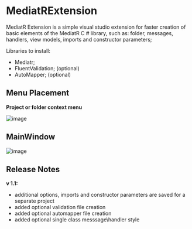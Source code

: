 # MediatRExtension
MediatR Extension is a simple visual studio extension for faster creation of basic elements of the MediatR C # library, such as: folder, messages, handlers, view models, imports and constructor parameters;

Libraries to install:
- Mediatr;
- FluentValidation; (optional)
- AutoMapper; (optional)

## **Menu Placement**
**Project or folder context menu**

![image](https://user-images.githubusercontent.com/22410525/119981127-f1230a00-bfc5-11eb-8d5b-776d12ef47db.png)

## **MainWindow**
![image](https://user-images.githubusercontent.com/22410525/119981173-fed88f80-bfc5-11eb-8065-4ff2c0f7fdf9.png)

## Release Notes

**v 1.1:**
 - additional options, imports and constructor parameters are saved for a separate project
 - added optional validation file creation
 - added optional automapper file creation
 - added optional single class messsage\handler style
